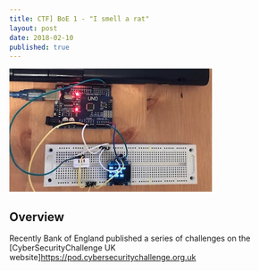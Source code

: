 ```yaml
---
title: CTF] BoE 1 - "I smell a rat" 
layout: post
date: 2018-02-10
published: true
---
```


![Logo](/assets/images/tips/arduino/logo.jpg)

## Overview

Recently Bank of England published a series of challenges on the [CyberSecurityChallenge UK website]https://pod.cybersecuritychallenge.org.uk
